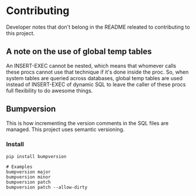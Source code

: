 # Contributing

Developer notes that don't belong in the README releated to contributing to this
project.

## A note on the use of global temp tables

An INSERT-EXEC cannot be nested, which means that whomever calls these procs
cannot use that technique if it's done inside the proc. So, when system tables
are queried across databases, global temp tables are used instead of INSERT-EXEC
of dynamic SQL to leave the caller of these procs full flexibility to do awesome
things.

## Bumpversion

This is how incrementing the version comments in the SQL files are managed. This
project uses semantic versioning.

### Install
`pip install bumpversion`

```
# Examples
bumpversion major
bumpversion minor
bumpversion patch
bumpversion patch --allow-dirty
```
